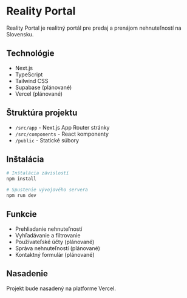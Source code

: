 # Reality Portal

Reality Portal je realitný portál pre predaj a prenájom nehnuteľností na Slovensku.

## Technológie

- Next.js
- TypeScript
- Tailwind CSS
- Supabase (plánované)
- Vercel (plánované)

## Štruktúra projektu

- `/src/app` - Next.js App Router stránky
- `/src/components` - React komponenty
- `/public` - Statické súbory

## Inštalácia

```bash
# Inštalácia závislostí
npm install

# Spustenie vývojového servera
npm run dev
```

## Funkcie

- Prehliadanie nehnuteľností
- Vyhľadávanie a filtrovanie
- Používateľské účty (plánované)
- Správa nehnuteľností (plánované)
- Kontaktný formulár (plánované)

## Nasadenie

Projekt bude nasadený na platforme Vercel.
